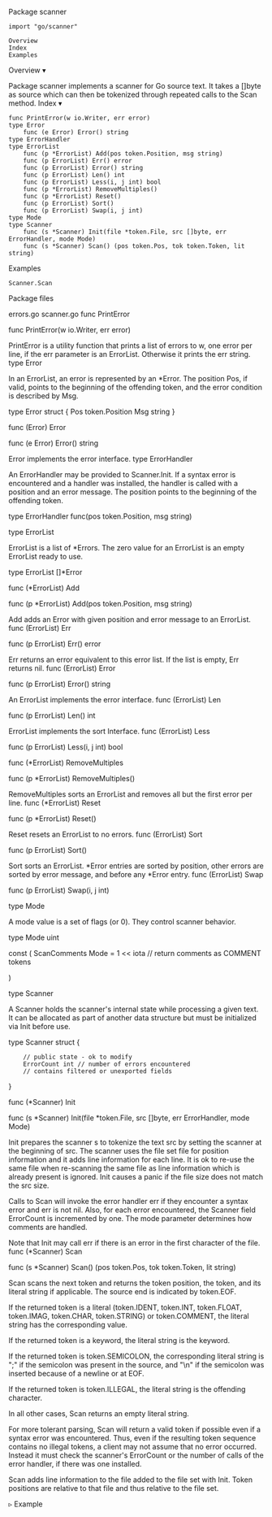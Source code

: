 
 Package scanner

    import "go/scanner"

    Overview
    Index
    Examples

Overview ▾

Package scanner implements a scanner for Go source text. It takes a []byte as source which can then be tokenized through repeated calls to the Scan method.
Index ▾

    func PrintError(w io.Writer, err error)
    type Error
        func (e Error) Error() string
    type ErrorHandler
    type ErrorList
        func (p *ErrorList) Add(pos token.Position, msg string)
        func (p ErrorList) Err() error
        func (p ErrorList) Error() string
        func (p ErrorList) Len() int
        func (p ErrorList) Less(i, j int) bool
        func (p *ErrorList) RemoveMultiples()
        func (p *ErrorList) Reset()
        func (p ErrorList) Sort()
        func (p ErrorList) Swap(i, j int)
    type Mode
    type Scanner
        func (s *Scanner) Init(file *token.File, src []byte, err ErrorHandler, mode Mode)
        func (s *Scanner) Scan() (pos token.Pos, tok token.Token, lit string)

Examples

    Scanner.Scan

Package files

errors.go scanner.go
func PrintError

func PrintError(w io.Writer, err error)

PrintError is a utility function that prints a list of errors to w, one error per line, if the err parameter is an ErrorList. Otherwise it prints the err string.
type Error

In an ErrorList, an error is represented by an *Error. The position Pos, if valid, points to the beginning of the offending token, and the error condition is described by Msg.

type Error struct {
        Pos token.Position
        Msg string
}

func (Error) Error

func (e Error) Error() string

Error implements the error interface.
type ErrorHandler

An ErrorHandler may be provided to Scanner.Init. If a syntax error is encountered and a handler was installed, the handler is called with a position and an error message. The position points to the beginning of the offending token.

type ErrorHandler func(pos token.Position, msg string)

type ErrorList

ErrorList is a list of *Errors. The zero value for an ErrorList is an empty ErrorList ready to use.

type ErrorList []*Error

func (*ErrorList) Add

func (p *ErrorList) Add(pos token.Position, msg string)

Add adds an Error with given position and error message to an ErrorList.
func (ErrorList) Err

func (p ErrorList) Err() error

Err returns an error equivalent to this error list. If the list is empty, Err returns nil.
func (ErrorList) Error

func (p ErrorList) Error() string

An ErrorList implements the error interface.
func (ErrorList) Len

func (p ErrorList) Len() int

ErrorList implements the sort Interface.
func (ErrorList) Less

func (p ErrorList) Less(i, j int) bool

func (*ErrorList) RemoveMultiples

func (p *ErrorList) RemoveMultiples()

RemoveMultiples sorts an ErrorList and removes all but the first error per line.
func (*ErrorList) Reset

func (p *ErrorList) Reset()

Reset resets an ErrorList to no errors.
func (ErrorList) Sort

func (p ErrorList) Sort()

Sort sorts an ErrorList. *Error entries are sorted by position, other errors are sorted by error message, and before any *Error entry.
func (ErrorList) Swap

func (p ErrorList) Swap(i, j int)

type Mode

A mode value is a set of flags (or 0). They control scanner behavior.

type Mode uint

const (
        ScanComments Mode = 1 << iota // return comments as COMMENT tokens

)

type Scanner

A Scanner holds the scanner's internal state while processing a given text. It can be allocated as part of another data structure but must be initialized via Init before use.

type Scanner struct {

        // public state - ok to modify
        ErrorCount int // number of errors encountered
        // contains filtered or unexported fields
}

func (*Scanner) Init

func (s *Scanner) Init(file *token.File, src []byte, err ErrorHandler, mode Mode)

Init prepares the scanner s to tokenize the text src by setting the scanner at the beginning of src. The scanner uses the file set file for position information and it adds line information for each line. It is ok to re-use the same file when re-scanning the same file as line information which is already present is ignored. Init causes a panic if the file size does not match the src size.

Calls to Scan will invoke the error handler err if they encounter a syntax error and err is not nil. Also, for each error encountered, the Scanner field ErrorCount is incremented by one. The mode parameter determines how comments are handled.

Note that Init may call err if there is an error in the first character of the file.
func (*Scanner) Scan

func (s *Scanner) Scan() (pos token.Pos, tok token.Token, lit string)

Scan scans the next token and returns the token position, the token, and its literal string if applicable. The source end is indicated by token.EOF.

If the returned token is a literal (token.IDENT, token.INT, token.FLOAT, token.IMAG, token.CHAR, token.STRING) or token.COMMENT, the literal string has the corresponding value.

If the returned token is a keyword, the literal string is the keyword.

If the returned token is token.SEMICOLON, the corresponding literal string is ";" if the semicolon was present in the source, and "\n" if the semicolon was inserted because of a newline or at EOF.

If the returned token is token.ILLEGAL, the literal string is the offending character.

In all other cases, Scan returns an empty literal string.

For more tolerant parsing, Scan will return a valid token if possible even if a syntax error was encountered. Thus, even if the resulting token sequence contains no illegal tokens, a client may not assume that no error occurred. Instead it must check the scanner's ErrorCount or the number of calls of the error handler, if there was one installed.

Scan adds line information to the file added to the file set with Init. Token positions are relative to that file and thus relative to the file set.

▹ Example

